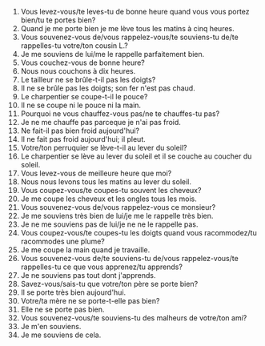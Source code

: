 1. Vous levez-vous/te leves-tu de bonne heure quand vous vous portez bien/tu te portes bien?
2. Quand je me porte bien je me lève tous les matins à cinq heures.
3. Vous souvenez-vous de/vous rappelez-vous/te souviens-tu de/te rappelles-tu votre/ton cousin L.?
4. Je me souviens de lui/me le rappelle parfaitement bien.
5. Vous couchez-vous de bonne heure?
6. Nous nous couchons à dix heures.
7. Le tailleur ne se brûle-t-il pas les doigts?
8. Il ne se brûle pas les doigts; son fer n'est pas chaud.
9. Le charpentier se coupe-t-il le pouce?
10. Il ne se coupe ni le pouce ni la main.
11. Pourquoi ne vous chauffez-vous pas/ne te chauffes-tu pas?
12. Je ne me chauffe pas parceque je n'ai pas froid.
13. Ne fait-il pas bien froid aujourd'hui?
14. Il ne fait pas froid aujourd'hui; il pleut.
15. Votre/ton perruquier se lève-t-il au lever du soleil?
16. Le charpentier se lève au lever du soleil et il se couche au coucher du soleil.
17. Vous levez-vous de meilleure heure que moi?
18. Nous nous levons tous les matins au lever du soleil.
19. Vous coupez-vous/te coupes-tu souvent les cheveux?
20. Je me coupe les cheveux et les ongles tous les mois.
21. Vous souvenez-vous de/vous rappelez-vous ce monsieur?
22. Je me souviens très bien de lui/je me le rappelle très bien.
23. Je ne me souviens pas de lui/je ne ne le rappelle pas.
24. Vous coupez-vous/te coupes-tu les doigts quand vous racommodez/tu racommodes une plume?
25. Je me coupe la main quand je travaille.
26. Vous souvenez-vous de/te souviens-tu de/vous rappelez-vous/te rappelles-tu ce que vous apprenez/tu apprends?
27. Je ne souviens pas tout dont j'apprends.
28. Savez-vous/sais-tu que votre/ton père se porte bien?
29. Il se porte très bien aujourd'hui.
30. Votre/ta mère ne se porte-t-elle pas bien?
31. Elle ne se porte pas bien.
32. Vous souvenez-vous/te souviens-tu des malheurs de votre/ton ami?
33. Je m'en souviens.
34. Je me souviens de cela.
